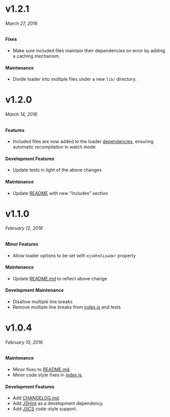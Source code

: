 # v1.2.1

###### March 27, 2016

#### Fixes

* Make sure included files maintain their dependencies on error by adding
  a caching mechanism.

#### Maintenance

* Divide loader into multiple files under a new `lib/` directory.

# v1.2.0

###### March 14, 2016

#### Features

* Included files are now added to the loader [dependencies][mark-dependencies],
ensuring automatic recompilation in watch mode

#### Development Features

* Update tests in light of the above changes

#### Maintenance

* Update [README][readme] with new "Includes" section

# v1.1.0

###### February 12, 2016

#### Minor Features

* Allow loader options to be set with `ejsHtmlLoader` property

#### Maintenance

* Update [README.md][readme] to reflect above change

#### Development Maintenance

* Disallow multiple line breaks
* Remove multiple line breaks from [index.js][index] and tests

# v1.0.4

###### February 10, 2016

#### Maintenance

* Minor fixes to [README.md][readme].
* Minor code style fixes in [index.js][index].

#### Development Features

* Add [CHANGELOG.md][changelog].
* Add [JSHint][jshint] as a development dependency.
* Add [JSCS][jscs] code-style support.

[changelog]: CHANGELOG.md
[index]: index.js
[readme]: README.md
[jscs]: http://jscs.info/
[jshint]: http://jshint.com/about/
[mark-dependencies]: http://webpack.github.io/docs/how-to-write-a-loader.html#mark-dependencies
